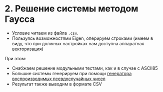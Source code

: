 # 2. Решение системы методом Гаусса

- Условие читаем из файла `.csv`.
- Пользуясь возможностями Eigen, оперируем строками (имеем в виду, что при должных настройках нам доступна аппаратная векторизация)

При этом:

- Снабжаем решение модульными тестами, как и в случае с ASCII85
- Большие системы генерируем при помощи [генератора воспроизводимых псевдослучайных чисел](https://stackoverflow.com/a/37945656)
- Результат также выводим в формате CSV


